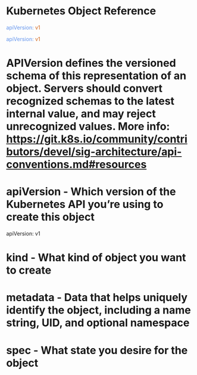 # Kubernetes Object Reference

<span style="color:cornflowerBlue">apiVersion:<span style="color:chocolate"> v1</span></span>

<div class="yaml_color_syntax">
  <span style="color:cornflowerBlue">apiVersion:<span style="color:chocolate"> v1</span></span>
</div>

# APIVersion defines the versioned schema of this representation of an object. Servers should convert recognized schemas to the latest internal value, and may reject unrecognized values. More info: https://git.k8s.io/community/contributors/devel/sig-architecture/api-conventions.md#resources
# apiVersion - Which version of the Kubernetes API you’re using to create this object
apiVersion: v1

# kind - What kind of object you want to create
# metadata - Data that helps uniquely identify the object, including a name string, UID, and optional namespace
# spec - What state you desire for the object
